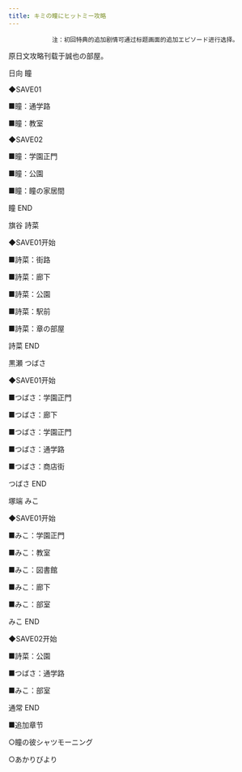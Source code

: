 ```yaml
---
title: キミの瞳にヒットミー攻略
---
```


                注：初回特典的追加剧情可通过标题画面的追加エピソード进行选择。

原日文攻略刊载于誠也の部屋。



日向 瞳



◆SAVE01

■瞳：通学路

■瞳：教室

◆SAVE02

■瞳：学園正門

■瞳：公園

■瞳：瞳の家居間



瞳 END



旗谷 詩菜



◆SAVE01开始

■詩菜：街路

■詩菜：廊下

■詩菜：公園

■詩菜：駅前

■詩菜：章の部屋



詩菜 END



黒瀬 つばさ



◆SAVE01开始

■つばさ：学園正門

■つばさ：廊下

■つばさ：学園正門

■つばさ：通学路

■つばさ：商店街



つばさ END



塚端 みこ



◆SAVE01开始

■みこ：学園正門

■みこ：教室

■みこ：図書館

■みこ：廊下

■みこ：部室



みこ END



◆SAVE02开始

■詩菜：公園

■つばさ：通学路

■みこ：部室



通常 END



■追加章节

○瞳の彼シャツモーニング

○あかりびより


              
